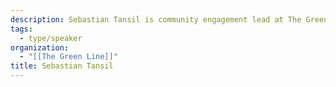```yaml
---
description: Sebastian Tansil is community engagement lead at The Green Line, where he runs the Documenters program.
tags:
  - type/speaker
organization:
  - "[[The Green Line]]"
title: Sebastian Tansil
---
```

